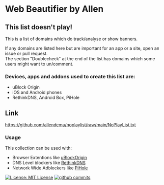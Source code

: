 # Web Beautifier by Allen

## This list doesn't play!


This is a list of domains which do track/analyse or show banners.


If any domains are listed here but are important for an app or a site, open an issue or pull request.  
The section "Doublecheck" at the end of the list has domains which some users might want to un/comment.

### __Devices, apps and addons used to create this list are:__
  - uBlock Origin
  - iOS and Android phones
  - RethinkDNS, Android Box, PiHole

## Link

https://github.com/allendema/noplaylist/raw/main/NoPlayList.txt


### Usage

This collection can be used with:

  - Browser Extentions like [uBlockOrigin](https://github.com/gorhill/uBlock)
  - DNS Level blockers like [RethinkDNS](https://rethinkdns.com/app)
  - Network Wide Adblockers like [PiHole](https://pi-hole.net/) 


[![License: MIT License](https://img.shields.io/github/license/allendema/noplaylist)](https://github.com/allendema/noplaylist/blob/main/LICENSE)
[![github commits](https://img.shields.io/github/last-commit/allendema/noplaylist)](https://github.com/allendema/noplaylist/commits/main)
